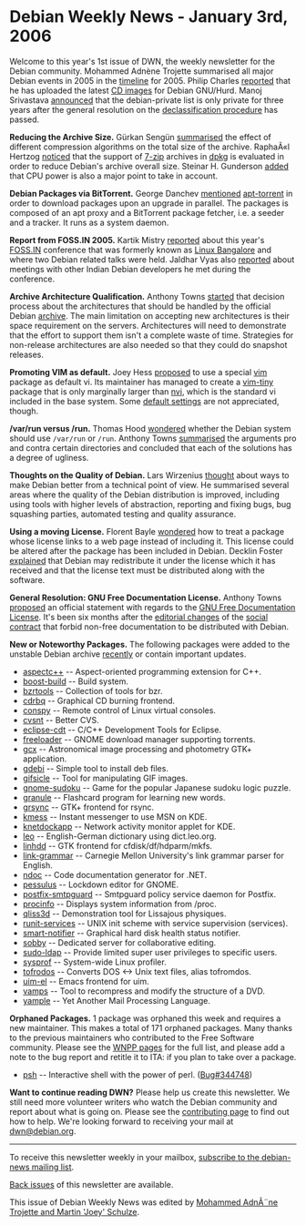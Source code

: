 
Debian Weekly News - January 3rd, 2006
======================================


Welcome to this year's 1st issue of DWN, the weekly newsletter for the
Debian community. Mohammed Adnène Trojette summarised all major Debian events
in 2005 in the [timeline](https://www.debian.org/News/weekly/2005/timeline) for
2005. Philip Charles [reported](https://lists.debian.org/debian-hurd/2005/10/msg00033.html)
that he has uploaded the latest [CD images](http://ftp.gnuab.org/pub/debian-cd/current/) for Debian
GNU/Hurd. Manoj Srivastava [announced](https://lists.debian.org/debian-vote/2005/12/msg00114.html)
that the debian-private list is only private for three years after the general
resolution on the [declassification
procedure](https://www.debian.org/vote/2005/vote_002) has passed.


**Reducing the Archive Size.** Gürkan Sengün [summarised](https://lists.debian.org/debian-devel/2005/12/msg00759.html) the effect of different compression
algorithms on the total size of the archive. RaphaÃ«l Hertzog [noticed](https://lists.debian.org/debian-devel/2005/12/msg00809.html) that the support of [7-zip](https://packages.debian.org/unstable/utils/p7zip)
archives in [dpkg](https://wiki.ubuntu.com/Dpkg7Zip)
is evaluated in order to reduce Debian's archive
overall size. Steinar H. Gunderson [added](https://lists.debian.org/debian-devel/2005/12/msg00760.html) that CPU power is also a major point to take in account.


**Debian Packages via BitTorrent.** George Danchev [mentioned](https://lists.debian.org/debian-devel/2005/12/msg00190.html)
[apt-torrent](http://sianka.free.fr/documentation.html) in order to
download packages upon an upgrade in parallel. The packages is composed of an
apt proxy and a BitTorrent package fetcher, i.e. a seeder and a tracker. It
runs as a system daemon.


**Report from FOSS.IN 2005.** Kartik Mistry [reported](https://lists.debian.org/debian-devel/2005/12/msg00538.html)
about this year's [FOSS.IN](http://foss.in/2005/) conference that
was formerly known as [Linux
Bangalore](http://linux-bangalore.org/) and where two Debian related talks were held. Jaldhar Vyas also
[reported](http://www.braincells.com/debian/index.cgi/search/item=121) about meetings with other Indian Debian developers he met during
the conference.


**Archive Architecture Qualification.** Anthony Towns [started](https://lists.debian.org/debian-devel-announce/2005/12/msg00014.html) that decision process about the architectures that should be
handled by the official Debian [archive](https://ftp-master.debian.org/). The main limitation on accepting new architectures is their
space requirement on the servers. Architectures will need to demonstrate that
the effort to support them isn't a complete waste of time. Strategies for
non-release architectures are also needed so that they could do snapshot
releases.


**Promoting VIM as default.** Joey Hess [proposed](https://lists.debian.org/debian-devel/2005/12/msg00796.html)
to use a special [vim](https://packages.debian.org/vim) package as
default vi. Its maintainer has managed to create a [vim-tiny](https://packages.debian.org/vim-tiny) package that is only
marginally larger than [nvi](https://packages.debian.org/nvi), which
is the standard vi included in the base system. Some [default
settings](https://lists.debian.org/debian-devel/2005/12/msg00936.html) are not appreciated, though.


**/var/run versus /run.** Thomas Hood [wondered](https://lists.debian.org/debian-devel/2005/12/msg00909.html)
whether the Debian system should use `/var/run` or
`/run`. Anthony Towns [summarised](https://lists.debian.org/debian-devel/2005/12/msg00948.html) the arguments pro and contra certain directories and concluded
that each of the solutions has a degree of ugliness.


**Thoughts on the Quality of Debian.** Lars Wirzenius [thought](https://lists.debian.org/debian-devel/2005/12/msg01034.html)
about ways to make Debian better from a technical point of view. He
summarised several areas where the quality of the Debian distribution is
improved, including using tools with higher levels of abstraction, reporting
and fixing bugs, bug squashing parties, automated testing and quality
assurance.


**Using a moving License.** Florent Bayle [wondered](https://lists.debian.org/debian-legal/2005/12/msg00124.html)
how to treat a package whose license links to a web page instead of including
it. This license could be altered after the package has been included in
Debian. Decklin Foster [explained](https://lists.debian.org/debian-legal/2005/12/msg00133.html)
that Debian may redistribute it under the license which it has received and
that the license text must be distributed along with the software.


**General Resolution: GNU Free Documentation License.**
Anthony Towns [proposed](https://lists.debian.org/debian-vote/2005/12/msg00115.html)
an official statement with regards to the [GNU Free Documentation
License](https://www.gnu.org/copyleft/fdl.html). It's been six months after the [editorial changes](https://www.debian.org/vote/2004/vote_003) of the [social contract](https://www.debian.org/social_contract) that forbid non-free
documentation to be distributed with Debian.


**New or Noteworthy Packages.** The following packages were
added to the unstable Debian archive [recently](https://packages.debian.org/unstable/newpkg_main) or contain
important updates.


* [aspectc++](https://packages.debian.org/unstable/devel/aspectc++)
 -- Aspect-oriented programming extension for C++.
* [boost-build](https://packages.debian.org/unstable/devel/boost-build)
 -- Build system.
* [bzrtools](https://packages.debian.org/unstable/devel/bzrtools)
 -- Collection of tools for bzr.
* [cdrbq](https://packages.debian.org/unstable/otherosfs/cdrbq)
 -- Graphical CD burning frontend.
* [conspy](https://packages.debian.org/unstable/admin/conspy)
 -- Remote control of Linux virtual consoles.
* [cvsnt](https://packages.debian.org/unstable/devel/cvsnt)
 -- Better CVS.
* [eclipse-cdt](https://packages.debian.org/unstable/devel/eclipse-cdt)
 -- C/C++ Development Tools for Eclipse.
* [freeloader](https://packages.debian.org/unstable/net/freeloader)
 -- GNOME download manager supporting torrents.
* [gcx](https://packages.debian.org/unstable/science/gcx)
 -- Astronomical image processing and photometry GTK+ application.
* [gdebi](https://packages.debian.org/unstable/admin/gdebi)
 -- Simple tool to install deb files.
* [gifsicle](https://packages.debian.org/unstable/graphics/gifsicle)
 -- Tool for manipulating GIF images.
* [gnome-sudoku](https://packages.debian.org/unstable/games/gnome-sudoku)
 -- Game for the popular Japanese sudoku logic puzzle.
* [granule](https://packages.debian.org/unstable/games/granule)
 -- Flashcard program for learning new words.
* [grsync](https://packages.debian.org/unstable/x11/grsync)
 -- GTK+ frontend for rsync.
* [kmess](https://packages.debian.org/unstable/net/kmess)
 -- Instant messenger to use MSN on KDE.
* [knetdockapp](https://packages.debian.org/unstable/kde/knetdockapp)
 -- Network activity monitor applet for KDE.
* [leo](https://packages.debian.org/unstable/text/leo)
 -- English-German dictionary using dict.leo.org.
* [linhdd](https://packages.debian.org/unstable/x11/linhdd)
 -- GTK frontend for cfdisk/df/hdparm/mkfs.
* [link-grammar](https://packages.debian.org/unstable/text/link-grammar)
 -- Carnegie Mellon University's link grammar parser for English.
* [ndoc](https://packages.debian.org/unstable/devel/ndoc)
 -- Code documentation generator for .NET.
* [pessulus](https://packages.debian.org/unstable/admin/pessulus)
 -- Lockdown editor for GNOME.
* [postfix-smtpguard](https://packages.debian.org/unstable/mail/postfix-smtpguard)
 -- Smtpguard policy service daemon for Postfix.
* [procinfo](https://packages.debian.org/unstable/utils/procinfo)
 -- Displays system information from /proc.
* [qliss3d](https://packages.debian.org/unstable/graphics/qliss3d)
 -- Demonstration tool for Lissajous physiques.
* [runit-services](https://packages.debian.org/unstable/admin/runit-services)
 -- UNIX init scheme with service supervision (services).
* [smart-notifier](https://packages.debian.org/unstable/utils/smart-notifier)
 -- Graphical hard disk health status notifier.
* [sobby](https://packages.debian.org/unstable/net/sobby)
 -- Dedicated server for collaborative editing.
* [sudo-ldap](https://packages.debian.org/unstable/admin/sudo-ldap)
 -- Provide limited super user privileges to specific users.
* [sysprof](https://packages.debian.org/unstable/devel/sysprof)
 -- System-wide Linux profiler.
* [tofrodos](https://packages.debian.org/unstable/utils/tofrodos)
 -- Converts DOS <-> Unix text files, alias tofromdos.
* [uim-el](https://packages.debian.org/unstable/libs/uim-el)
 -- Emacs frontend for uim.
* [vamps](https://packages.debian.org/unstable/graphics/vamps)
 -- Tool to recompress and modify the structure of a DVD.
* [yample](https://packages.debian.org/unstable/mail/yample)
 -- Yet Another Mail Processing Language.


**Orphaned Packages.** 1 package was orphaned this week and
requires a new maintainer. This makes a total of 171 orphaned packages. Many
thanks to the previous maintainers who contributed to the Free Software
community. Please see the [WNPP pages](https://www.debian.org/devel/wnpp/) for
the full list, and please add a note to the bug report and retitle it to ITA:
if you plan to take over a package.


* [psh](https://packages.debian.org/unstable/shells/psh)
 -- Interactive shell with the power of perl.
 ([Bug#344748](https://bugs.debian.org/344748))


**Want to continue reading DWN?** Please help us create this
newsletter. We still need more volunteer writers who watch the Debian
community and report about what is going on. Please see the [contributing page](https://www.debian.org/News/weekly/contributing) to find out how
to help. We're looking forward to receiving your mail at [dwn@debian.org](mailto:dwn@debian.org).




---



 To receive this newsletter weekly in your mailbox, [subscribe to the debian-news mailing list](https://lists.debian.org/debian-news/).



[Back issues](https://www.debian.org/News/weekly/) of this newsletter are available.



This issue of Debian Weekly News was edited by [Mohammed AdnÃ¨ne Trojette and Martin 'Joey' Schulze](mailto:dwn@debian.org).




